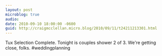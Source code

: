 ```yaml
---
layout: post
microblog: true
audio: 
date: 2010-09-10 18:00:00 -0600
guid: http://craigmcclellan.micro.blog/2010/09/11/t24211213301.html
---
```

Tux Selection Complete. Tonight is couples shower 2 of 3. We're getting close, folks. #weddingplanning
